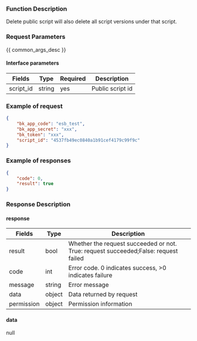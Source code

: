 ### Function Description

Delete  public script will also delete all script versions under that script.

### Request Parameters

{{ common_args_desc }}

#### Interface parameters

| Fields    | Type   | Required | Description      |
| --------- | ------ | -------- | ---------------- |
| script_id | string | yes      | Public script id |


### Example of request

```json
{
    "bk_app_code": "esb_test",
    "bk_app_secret": "xxx",
    "bk_token": "xxx",
    "script_id": "4537fb49ec0840a1b91cef4179c99f9c"
}
```

### Example of responses

```json
{
    "code": 0,
    "result": true
}
```

### Response Description

#### response

| Fields     | Type   | Description                                                  |
| ---------- | ------ | ------------------------------------------------------------ |
| result     | bool   | Whether the request succeeded or not. True: request succeeded;False: request failed |
| code       | int    | Error code. 0 indicates success, >0 indicates failure        |
| message    | string | Error message                                                |
| data       | object | Data returned by request                                     |
| permission | object | Permission information                                       |

#### data

null
